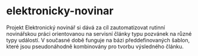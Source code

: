 # elektronicky-novinar
Projekt Elektronický novinář si dává za cíl zautomatizovat rutinní novinářskou práci orientovanou na servisní články typu pozvánek na různé typy událostí. V současné době funguje na bázi předdefinovaných šablon, které jsou pseudonáhodně kombinovány pro tvorbu výsledného článku.
